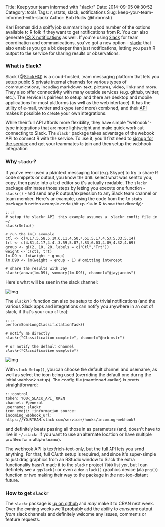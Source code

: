 Title: Keep your team informed with "slackr"
Date: 2014-09-05 08:30:52
Category: tools
Tags: r, rstats, slack, notifications
Slug: keep-your-team-informed-with-slackr
Author: Bob Rudis (@hrbrmstr)

[Karl Broman](http://twitter.com/kwbroman) did a spiffy job [summarizing a good number of the options](http://kbroman.wordpress.com/2014/09/03/notifications-from-r/) available to R folk if they want to get notifications from R. You can also generate [OS X notifications](http://rud.is/b/2013/09/12/send-mac-os-notifications-from-r/) as well. If you're using [Slack](https://slack.com/r/02j411cy-02jchz0q) for team coordination and communications, you've got a new option - [slackr](http://github.com/hrbrmstr/slackr) that also enables you go a bit deeper than just notifications, letting you push R output to the service for sharing results or observations.

### What is Slack?

Slack (@[SlackHQ](http://titter.com/SlackHQ)) is a cloud-hosted, team messaging platform that lets you setup public & private internal channels for various types of communications, incuding markdown, text, pictures, video, links and more. They also offer connectivity with many outside services (e.g. github, twitter, etc.). The service is painless to setup, and there are desktop and mobile applications for most platforms (as well as the web interface). It has the utility of e-mail, twitter and skype (and more) combined, and their [API](http://api.slack.com/) makes it possible to create your own integrations.

While their full API affords more flexibility, they have simple "webhook"-type integrations that are more lightweight and make quick work out connecting to Slack. The `slackr` package takes advantage of the webook API to connect R with the service. To use it, you'll first need to [signup for the service](https://slack.com/r/02j411cy-02jchz0q) and get your teammates to join and then setup the webhook integration.

### Why `slackr`?

If you've ever used a plaintext messaging tool (e.g. Skype) to try to share R code snippets or output, you know the drill: select what was sent to you; copy, then paste into a text editor so it's actually readable. The `slackr` package eliminates those steps by letting you execute one function - `slackr()` - and send any R output/expression to any Slack team channel or team member. Here's an example, using the code from the `lm` `stats` package function example code (hit up `?lm` in R to see that directly):

    :::r
    # setup the slackr API. this example assumes a .slackr config file in ~/
    slackrSetup() 
    
    # run the lm() example
    ctl <- c(4.17,5.58,5.18,6.11,4.50,4.61,5.17,4.53,5.33,5.14)
    trt <- c(4.81,4.17,4.41,3.59,5.87,3.83,6.03,4.89,4.32,4.69)
    group <- gl(2, 10, 20, labels = c("Ctl","Trt"))
    weight <- c(ctl, trt)
    lm.D9 <- lm(weight ~ group)
    lm.D90 <- lm(weight ~ group - 1) # omitting intercept
    
    # share the results with Jay
    slackr(anova(lm.D9), summary(lm.D90), channel="@jayjacobs")

Here's what will be seen in the slack channel:

![img](http://datadrivensecurity.info/blog/images/2014/09/slack01.png)

The `slackr()` function can also be setup to do trivial notifications (and the various Slack apps and integrations can notify you anywhere in an out of slack, if that's your cup of tea):

    :::r
    performSomeLongClassifictationTask()
    
    # notify me directly
    slackr("Classification complete", channel="@hrbrmstr")
    
    # or notify the default channel
    slackr("Classification complete")

![img](http://datadrivensecurity.info/blog/images/2014/09/slack02.png)

With `slackrSetup()`, you can choose the default channel and username, as well as select the icon being used (overriding the default one during the initial webhook setup). The config file (mentioned earlier) is pretty straightforward:

    :::control
    token: YOUR_SLACK_API_TOKEN
    channel: #general
    username: slackr
    icon_emoji: :information_source:
    incoming_webhook_url: https://YOURTEAM.slack.com/services/hooks/incoming-webhook?

and definitely beats passing all those in as parameters (and, doesn't have to live in `~/.slackr` if you want to use an alternate location or have multiple profiles for multiple teams).

The webhook API is text/rich-text-only, but the full API lets you send anything. For that, full OAuth setup is required, and since it's super-simple to just drag graphics from an RStudio window to Slack the extra functionality hasn't made it to the `slackr` project `TODO` list _yet_, but I can defintely see a `ggslack()` or even a `dev.slack()` graphics device (ala `png()`) function or two making their way to the package in the not-too-distant future.

### How to get `slackr`

The `slackr` package is [up on github](http://github.com/hrbrmstr/slackr) and _may_ make it to CRAN next week. Over the coming weeks we'll probably add the ability to _consume_ output _from_ slack channels and definitely welcome any issues, comments or feature requests.

